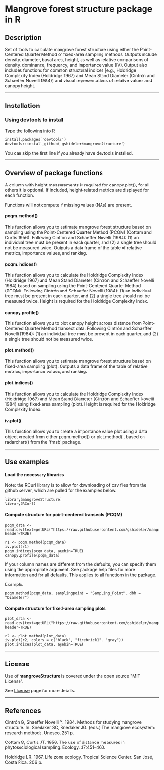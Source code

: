 # Mangrove forest structure package in R #

## Description ##
Set of tools to calculate mangrove forest structure using either the Point-Centered Quarter Method or fixed-area sampling methods. Outputs include density, diameter, basal area, height, as well as relative comparisons of density, dominance, frequency, and importance value (IV). Output also includes functions for common structural indices [e.g., Holdridge Complexity Index (Holdridge 1967) and Mean Stand Diameter (Cintrón and Schaeffer Novelli 1984)] and visual representations of relative values and canopy height.

----
## Installation ##

### Using devtools to install ###
Type the following into R
```
install.packages('devtools')
devtools::install_github('gshideler/mangroveStructure')
```
You can skip the first line if you already have devtools installed.

----

## Overview of package functions ##
A column with height measurements is required for canopy.plot(), for all others it is optional. If included, height-related metrics are displayed for each function.

Functions will not compute if missing values (NAs) are present. 

#### pcqm.method() ####
This function allows you to estimate mangrove forest structure based on sampling using the Point-Centered Quarter Method (PCQM) (Cottam and Curtis 1956). Following Cintrón and Schaeffer Novelli (1984): (1) an individual tree must be present in each quarter, and (2) a single tree should not be measured twice. Outputs a data frame of the table of relative metrics, importance values, and ranking.

#### pcqm.indices() ####
This function allows you to calculate the Holdridge Complexity Index (Holdridge 1967) and Mean Stand Diameter (Cintrón and Schaeffer Novelli 1984) based on sampling using the Point-Centered Quarter Method (PCQM). Following Cintrón and Schaeffer Novelli (1984): (1) an individual tree must be present in each quarter, and (2) a single tree should not be measured twice. Height is required for the Holdridge Complexity Index.

#### canopy.profile() ####
This function allows you to plot canopy height across distance from Point-Centered Quarter Method transect data. Following Cintrón and Schaeffer Novelli (1984): (1) an individual tree must be present in each quarter, and (2) a single tree should not be measured twice.

#### plot.method() ####
This function allows you to estimate mangrove forest structure based on fixed-area sampling (plot). Outputs a data frame of the table of relative metrics, importance values, and ranking.

#### plot.indices() ####
This function allows you to calculate the Holdridge Complexity Index (Holdridge 1967) and Mean Stand Diameter (Cintrón and Schaeffer Novelli 1984) using fixed-area sampling (plot). Height is required for the Holdridge Complexity Index.

#### iv.plot() ####
This function allows you to create a importance value plot using a data object created from either pcqm.method() or plot.method(), based on radarchart() from the 'fmsb' package.

----

## Use examples ##
#### Load the necessary libraries ####
Note: the RCurl library is to allow for downloading of csv files from the github server, which are pulled for the examples below.
```
library(mangroveStructure)
library(RCurl)
```
#### Compute structure for point-centered transects (PCQM) ####
```
pcqm_data <- read.csv(text=getURL("https://raw.githubusercontent.com/gshideler/mangroveStructure/master/testdata/pcqm_data.csv"), header=TRUE)
 
r1 <- pcqm.method(pcqm_data)
iv.plot(r1)
pcqm.indices(pcqm_data, agebin=TRUE)
canopy.profile(pcqm_data)
```
If your column names are different from the defaults, you can specify them using the appropriate argument. See package help files for more information and for all defaults. This applies to all functions in the package.

Example:
```
pcqm.method(pcqm_data, samplingpoint = "Sampling_Point", dbh = "Diameter")

```
#### Compute structure for fixed-area sampling plots ####
```
plot_data <- read.csv(text=getURL("https://raw.githubusercontent.com/gshideler/mangroveStructure/master/testdata/plot_data.csv"), header=TRUE)

r2 <- plot.method(plot_data)
iv.plot(r2, colors = c("black", "firebrick1", "gray"))
plot.indices(plot_data, agebin=TRUE)
```

----
## License ##
Use of <strong>mangroveStructure</strong> is covered under the open source "MIT License".

See <a href = "https://raw.githubusercontent.com/gshideler/mangroveStructure/master/LICENSE">License</a> page for more details.

----
## References ##
Cintrón G, Shaeffer Novelli Y. 1984. Methods for studying mangrove structure. In: Snedaker SC, Snedaker JG. (eds.) The mangrove ecosystem: research methods. Unesco. 251 p.

Cottam G, Curtis JT. 1956. The use of distance measures in phytosociological sampling. Ecology. 37:451–460.

Holdridge LR. 1967. Life zone ecology. Tropical Science Center. San José, Costa Rica. 206 p.
